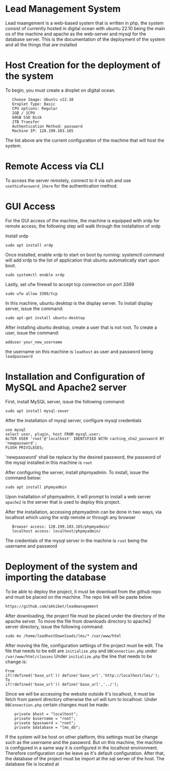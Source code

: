 # Lead Management System

Lead maangement is a web-based system that is written in php, the system consist of currently hosted in digital ocean with ubuntu 22.10 being the main os of the machine and apache as the web-server and mysql for the database server. This is the documentation of the deployment of the system and all the things that are installed

# Host Creation for the deployment of the system
To begin, you must create a droplet on digital ocean.
```Choose Region: Singapore
   Choose Image: Ubuntu v22.10
   Droplet Type: Basic
   CPU options: Regular
   2GB / 1CPU
   60GB SSD Disk
   2TB Transfer
   Authentication Method: password
   Machine IP: 128.199.103.165
```
The list above are the current configuration of the machine that will host the system.

# Remote Access via CLI
To access the server remotely, connect to it via ssh and use ```usethisPassword_1here``` for the authentication method.

# GUI Access
For the GUI access of the machine, the machine is equipped with xrdp for remote access, the following step will walk through the installation of xrdp

Install xrdp

```
sudo apt install xrdp
```

Once installed, enable xrdp to start on boot by running: systemctl command will add xrdp to the list of application that ubuntu automatically start upon boot.
```
sudo systemctl enable xrdp
```

Lastly, set ufw firewall to accept tcp connection on port 3389
```
sudo ufw allow 3389/tcp
```

In this machine, ubuntu desktop is the display server. To install display server, issue the command:
```
sudo apt-get install ubuntu-desktop
```

After installing ubuntu desktop, create a user that is not root. To create a user, issue the command:
```
adduser your_new_username
```
the username on this machine is ```leadhost``` as user and password being ```leadpassword```

# Installation and Configuration of MySQL and Apache2 server
First, install MySQL server, issue the following command:

```
sudo apt install mysql-sever
```
After the installation of mysql server, configure mysql credentials
```mysql
use mysql
select user, plugin, host FROM mysql.user;
ALTER USER 'root'@'localhost' IDENTIFIED WITH caching_sha2_password BY 'newpassword';
FLUSH PRIVILEGES;
```
'newpassword' shall be replace by the desired password, the password of the mysql installed in this machine is ```root```

After configuring the server, install phpmyadmin. To install, issue the command below:
```
sudo apt install phpmyadmin
```

Upon installation of phpmyadmin, it will prompt to install a web server ```apache2``` is the server that is used to deploy this project.

After the installation, accessing phpmyadmin can be done in two ways, via localhost which using the xrdp remote or through any browser
```
   Browser access: 128.199.103.165/phpmyadmin/
   localhost access: localhost/phpmyadmin/
```
The credentials of the mysql server in the machine is ```root``` being the username and password

# Deployment of the system and importing the database
To be able to deploy the project, it must be download from the github repo and must be placed on the machine. The repo link will be paste below.
```
https://github.com/akkibet/leadmanagement
```
After downloading, the project file must be placed under the directory of the apache server. To move the file from downloads directory to apache2 server directory, issue the following command:
```
sudo mv /home/leadhostDownloads/lms/* /var/www/html
```
After moving the file, configuration settings of the project must be edit. The file that needs to be edit are ```initialize.php``` and ```DBConnection.php``` under ```/var/www/html/classes```
Under ```initialize.php``` the line that needs to be change is:
```
From
if(!defined('base_url')) define('base_url','http://localhost/lms/');
To
if(!defined('base_url')) define('base_url','../');
```
Since we will be accessing the website outside it's localhost, it must be fetch from parent directory otherwise the url will turn to localhost.
Under ```DBConnection.php``` certain changes must be made:
```
    private $host = "localhost";
    private $username = "root";
    private $password = "root";
    private $database = "lms_db";
```
If the system will be host on other platform, this settings must be change such as the username and the password. But on this machine, the machine is configured in a same way it is configured in the localhost environment. Therefore configuration can be leave as it's default configuration.
After that, the database of the project must be import at the sql server of the host. The database file is located at 
